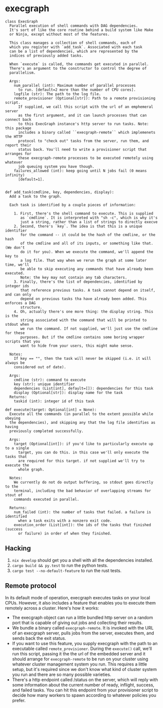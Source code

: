 # execgraph

```
class ExecGraph
  Parallel execution of shell commands with DAG dependencies.
  It's sort of like the core routine behind a build system like Make
  or Ninja, except without most of the features.

  This class manages a collection of shell commands, each of
  which you register with `add_task`. Associated with each task
  can be a list of dependencies, which are represented by the
  indices of previously added tasks.

  When `execute` is called, the commands get executed in parallel.
  There's an argument to the constructor to control the degree of
  parallelism.

  Args:
    num_parallel (int): Maximum number of parallel processes
      to run. [default=2 more than the number of CPU cores].
    logfile (str): The path to the log file.
    remote_provisioner (Optional[str]): Path to a remote provisioning script.
      If supplied, we call this script with the url of an emphemeral server
      as the first argument, and it can launch processes that can connect back
      to this ExecGraph instance's http server to run tasks. Note: this package
      includes a binary called ``execgraph-remote`` which implemenets the HTTP
      protocol to "check out" tasks from the server, run them, and report their
      status back. You'll need to write a provisioner script that arranges for
      these execgraph-remote processes to be executed remotely using whatever
      job queuing system you have though.
    failures_allowed (int): keep going until N jobs fail (0 means infinity)
      [default=1].


def add_task(cmdline, key, dependencies, display):
  Add a task to the graph.

  Each task is identified by a couple pieces of information:

    1. First, there's the shell command to execute. This is supplied
       as `cmdline`. It is interpreted with "sh -c", which is why it's
       just a string, rather than a list of strings to directly execve
    2. Second, there's `key`. The idea is that this is a unique identifier
       for the command -- it could be the hash of the cmdline, or the hash
       of the cmdline and all of its inputs, or something like that. (We don't
       do it for you). When we execute the command, we'll append the key to
       a log file. That way when we rerun the graph at some later time, we'll
       be able to skip executing any commands that have already been executed.
       Note: the key may not contain any tab characters.
    3. Finally, there's the list of dependencies, identified by integer ids
       that reference previous tasks. A task cannot depend on itself, and can only
       depend on previous tasks tha have already been added. This enforces a DAG
       structure.
    4. Oh, actually there's one more thing: the display string. This is the
       string associated with the command that will be printed to stdout when
       we run the command. If not supplied, we'll just use the cmdline for these
       purposes. But if the cmdline contains some boring wrapper scripts that you
       want to hide from your users, this might make sense.

  Notes:
    If key == "", then the task will never be skipped (i.e. it will always be
    considered out of date).

  Args:
    cmdline (str): command to execute
    key (str): unique identifier
    dependencies (List[int], default=[]): dependencies for this task
    display (Optional[str]): display name for the task
  Returns:
    taskid (int): integer id of this task

def execute(target: Optional[int] = None):
  Execute all the commands (in parallel to the extent possible while obeying
  the dependencies), and skipping any that the log file identifies as having
  previously completed successfully.

  Args:
    target (Optional[int]): if you'd like to particularly execute up to a single
      target, you can do this. in this case we'll only execute the tasks that
      are required for this target. if not supplied we'll try to execute the
      whole graph.

  Notes:
    We currently do not do output buffering, so stdout goes directly to the
    terminal, including the bad behavior of overlapping streams for stout of
    commands executed in parallel.

  Returns:
    num_failed (int): the number of tasks that failed. a failure is identified
      when a task exits with a nonzero exit code.
    execution_order (List[int]): the ids of the tasks that finished (success
      or failure) in order of when they finished.
```

## Hacking

1. `nix develop` should get you a shell with all the dependencies installed.
2. `cargo build && py.test` to run the python tests.
3. `cargo test --no-default-feature` to run the rust tests.


## Remote protocol
In its default mode of operation, execgraph executes tasks on your local CPUs.
However, it also includes a feature that enables you to execute them remotely
across a cluster. Here's how it works:
 * The execgraph object can run a little bundled http server on a random port
   that is capable of giving out jobs and collecting their results.
 * We bundle a binary called `execgraph-remote`. It is invoked with the URL
   of an execgraph server, pulls jobs from the server, executes them, and
   sends back the exit status.
 * If you want to use this feature, you supply execgraph with the path to an
   executable called `remote_provisioner`. During the `execute()` call, we'll
   run this script, passing it the the url of the embedded server and it should
   arrange for `execgraph-remote` to be run on your cluster using whatever
   cluster management system you run. This requires a little setup, but it's
   required since we don't know what kind of cluster system you run and there are
   so many possible varieties.
 * There's a http endpoint called /status on the server, which will reply with
   some information about the current number of ready, inflight, success, and
   failed tasks. You can hit this endpoint from your provisioner script to decide
   how many workers to spawn according to whatever policies you prefer.
